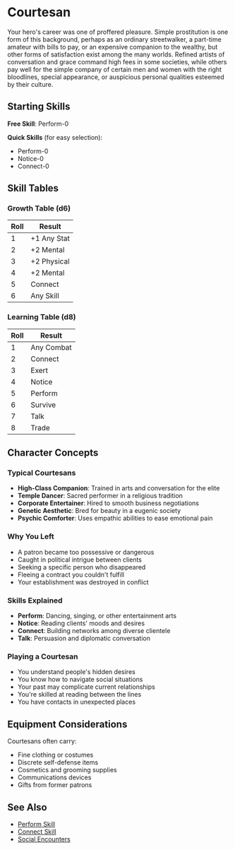 # Courtesan

Your hero's career was one of proffered pleasure. Simple prostitution is one form of this background, perhaps as an ordinary streetwalker, a part-time amateur with bills to pay, or an expensive companion to the wealthy, but other forms of satisfaction exist among the many worlds. Refined artists of conversation and grace command high fees in some societies, while others pay well for the simple company of certain men and women with the right bloodlines, special appearance, or auspicious personal qualities esteemed by their culture.

## Starting Skills

**Free Skill**: Perform-0

**Quick Skills** (for easy selection):
- Perform-0
- Notice-0
- Connect-0

## Skill Tables

### Growth Table (d6)
| Roll | Result |
|------|--------|
| 1 | +1 Any Stat |
| 2 | +2 Mental |
| 3 | +2 Physical |
| 4 | +2 Mental |
| 5 | Connect |
| 6 | Any Skill |

### Learning Table (d8)
| Roll | Result |
|------|--------|
| 1 | Any Combat |
| 2 | Connect |
| 3 | Exert |
| 4 | Notice |
| 5 | Perform |
| 6 | Survive |
| 7 | Talk |
| 8 | Trade |

## Character Concepts

### Typical Courtesans
- **High-Class Companion**: Trained in arts and conversation for the elite
- **Temple Dancer**: Sacred performer in a religious tradition
- **Corporate Entertainer**: Hired to smooth business negotiations
- **Genetic Aesthetic**: Bred for beauty in a eugenic society
- **Psychic Comforter**: Uses empathic abilities to ease emotional pain

### Why You Left
- A patron became too possessive or dangerous
- Caught in political intrigue between clients
- Seeking a specific person who disappeared
- Fleeing a contract you couldn't fulfill
- Your establishment was destroyed in conflict

### Skills Explained
- **Perform**: Dancing, singing, or other entertainment arts
- **Notice**: Reading clients' moods and desires
- **Connect**: Building networks among diverse clientele
- **Talk**: Persuasion and diplomatic conversation

### Playing a Courtesan
- You understand people's hidden desires
- You know how to navigate social situations
- Your past may complicate current relationships
- You're skilled at reading between the lines
- You have contacts in unexpected places

## Equipment Considerations
Courtesans often carry:
- Fine clothing or costumes
- Discrete self-defense items
- Cosmetics and grooming supplies
- Communications devices
- Gifts from former patrons

## See Also
- [Perform Skill](../skills/skill-list.md#perform)
- [Connect Skill](../skills/skill-list.md#connect)
- [Social Encounters](../../game-rules/social-encounters.md)